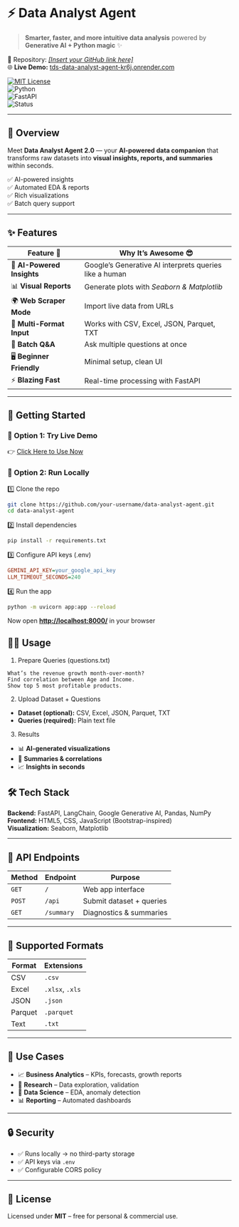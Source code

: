 # ⚡ Data Analyst Agent
> **Smarter, faster, and more intuitive data analysis** powered by **Generative AI + Python magic** ✨  

📂 Repository: *[[Insert your GitHub link here]](https://github.com/DevyanshJain/TDS-Data-Analyst-Agent)*  
🌐 **Live Demo:** [tds-data-analyst-agent-kr6j.onrender.com](https://tds-data-analyst-agent-kr6j.onrender.com/)  

[![MIT License](https://img.shields.io/badge/license-MIT-blue.svg)](LICENSE)  
![Python](https://img.shields.io/badge/python-3.9%2B-brightgreen)  
![FastAPI](https://img.shields.io/badge/FastAPI-🚀-teal)  
![Status](https://img.shields.io/badge/deployed-Live-green)  

---

## 📌 Overview  

Meet **Data Analyst Agent 2.0** — your **AI-powered data companion** that transforms raw datasets into **visual insights, reports, and summaries** within seconds.  

✅ AI-powered insights  
✅ Automated EDA & reports  
✅ Rich visualizations  
✅ Batch query support  

---

## ✨ Features  

| Feature 🚀 | Why It’s Awesome 😎 |
|------------|----------------------|
| 🤖 **AI-Powered Insights** | Google’s Generative AI interprets queries like a human |
| 📊 **Visual Reports** | Generate plots with *Seaborn & Matplotlib* |
| 🌍 **Web Scraper Mode** | Import live data from URLs |
| 📂 **Multi-Format Input** | Works with CSV, Excel, JSON, Parquet, TXT |
| 🔄 **Batch Q&A** | Ask multiple questions at once |
| 🖥️ **Beginner Friendly** | Minimal setup, clean UI |
| ⚡ **Blazing Fast** | Real-time processing with FastAPI |

---

## 🚀 Getting Started  

### 🔹 Option 1: Try Live Demo  
👉 [Click Here to Use Now](https://tds-data-analyst-agent-kr6j.onrender.com/)  

### 🔹 Option 2: Run Locally  

1️⃣ Clone the repo  
```bash
git clone https://github.com/your-username/data-analyst-agent.git
cd data-analyst-agent
```

2️⃣ Install dependencies
```bash
pip install -r requirements.txt
```

3️⃣ Configure API keys (.env)
```ini
GEMINI_API_KEY=your_google_api_key
LLM_TIMEOUT_SECONDS=240
```

4️⃣ Run the app
```bash
python -m uvicorn app:app --reload
```

Now open [**http://localhost:8000/**](http://localhost:8000/) in your browser

## 🧑‍💻 Usage
1. Prepare Queries (questions.txt)
```text
What’s the revenue growth month-over-month?
Find correlation between Age and Income.
Show top 5 most profitable products.

```
2. Upload Dataset + Questions
- **Dataset (optional):** CSV, Excel, JSON, Parquet, TXT  
- **Queries (required):** Plain text file  
3. Results
- 📊 **AI-generated visualizations**  
- 📑 **Summaries & correlations**  
- 📈 **Insights in seconds**

## 🛠 Tech Stack
**Backend:** FastAPI, LangChain, Google Generative AI, Pandas, NumPy  
**Frontend:** HTML5, CSS, JavaScript (Bootstrap-inspired)  
**Visualization:** Seaborn, Matplotlib  

---

## 🔧 API Endpoints  

| Method | Endpoint   | Purpose                  |
|--------|------------|--------------------------|
| `GET`  | `/`        | Web app interface        |
| `POST` | `/api`     | Submit dataset + queries |
| `GET`  | `/summary` | Diagnostics & summaries  |

---

## 📂 Supported Formats  

| Format | Extensions        |
|--------|------------------|
| CSV    | `.csv`           |
| Excel  | `.xlsx`, `.xls`  |
| JSON   | `.json`          |
| Parquet| `.parquet`       |
| Text   | `.txt`           |

---

## 🎯 Use Cases  

- 📈 **Business Analytics** – KPIs, forecasts, growth reports  
- 🔬 **Research** – Data exploration, validation  
- 🤖 **Data Science** – EDA, anomaly detection  
- 📊 **Reporting** – Automated dashboards  

---

## 🔒 Security  

- ✅ Runs locally → no third-party storage  
- ✅ API keys via `.env`  
- ✅ Configurable CORS policy  

---

## 📜 License  

Licensed under **MIT** – free for personal & commercial use.  
